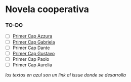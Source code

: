 # Novela cooperativa

### TO-DO
- [ ] [Primer Cap Azzura](https://github.com/Arion-J/Novel/issues/18)
- [ ] [Primer Cap Gabriela](https://github.com/Arion-J/Novel/issues/17)
- [ ] Primer Cap Dante
- [ ] [Primer Cap Gustavo](https://github.com/Arion-J/Novel/issues/19)
- [ ] Primer Cap Paolo
- [ ] Primer Cap Aurelia

*los textos en azul son un link al issue donde se desarrolla*

